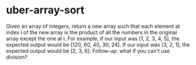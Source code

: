 # uber-array-sort
Given an array of integers, return a new array such that each element at index i of the new array is the product of all the numbers in the original array except the one at i.  For example, if our input was [1, 2, 3, 4, 5], the expected output would be [120, 60, 40, 30, 24]. If our input was [3, 2, 1], the expected output would be [2, 3, 6].  Follow-up: what if you can't use division?
